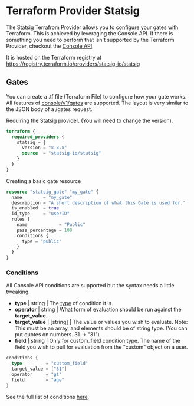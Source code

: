 # Terraform Provider Statsig

The Statsig Terrafrom Provider allows you to configure your gates with Terraform. This is achieved by leveraging the Console API. If there is something you need to perform that isn't supported by the Terraform Provider, checkout the [Console API](https://docs.statsig.com/console-api/introduction).

It is hosted on the Terraform registry at <https://registry.terraform.io/providers/statsig-io/statsig>

## Gates

You can create a .tf file (Terraform File) to configure how your gate works. All features of [console/v1/gates](https://docs.statsig.com/console-api/gates) are supported. The layout is very similar to the JSON body of a /gates request.

Requiring the Statsig provider. (You will need to change the version).

```terraform
terraform {
  required_providers {
    statsig = {
      version = "x.x.x"
      source  = "statsig-io/statsig"
    }
  }
}
```

Creating a basic gate resource

```terraform
resource "statsig_gate" "my_gate" {
  name        = "my_gate"
  description = "A short description of what this Gate is used for."
  is_enabled  = true
  id_type     = "userID"
  rules {
    name            = "Public"
    pass_percentage = 100
    conditions {
      type = "public"
    }
  }
}
```

### Conditions

All Console API conditions are supported but the syntax needs a little tweaking.

- **type** | string | The [type](https://docs.statsig.com/console-api/rules#all-conditions) of condition it is.
- **operator** | string | What form of evaluation should be run against the **target_value**.
- **target_value** | [string] | The value or values you wish to evaluate. Note: This must be an array, and elements should be of string type. (You can put quotes on numbers. 31 -> "31")
- **field** | string | Only for custom_field condition type. The name of the field you wish to pull for evaluation from the "custom" object on a user.

```go
conditions {
  type         = "custom_field"
  target_value = ["31"]
  operator     = "gt"
  field        = "age"
}
```

See the full list of conditions [here](https://docs.statsig.com/console-api/rules#all-conditions).
